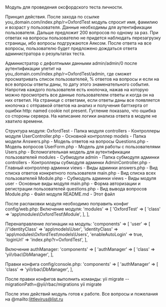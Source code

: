 Модуль для проведения оксфордского теста личности.

Принцип действия.
После захода по ссылке you_domain.com/index.php/r=OxfordTest модуль спросит
имя, фамилию и возраст у пользователя. Данные необходимы для аутентификации
пользователя. Дальше предложит 200 вопросов по одному за раз. При ответах
на вопросы пользователю не придется наблюдать перезагрузку страницы, ибо вопросы
подгружаются Аяксом. После ответа на все вопросы, пользователю будет предложено
дождаться ответа администратора о результатах теста.

Администратор с дефолтными данными admin/admin/0 после аутентификации улетит на
you_domain.com/index.php/r=OxfordTest/admin, где сможет просматривать
список пользователей, % ответов на вопросы и если на все вопросы ответы даны,
то дату этого знаменательного события. Напротив каждого пользователя есть
кнопочка, нажав на которую можно просмотреть все данные пользователем ответы и
когда он на них ответил. На странице с ответами, если ответы даны все
появляется кнопочка с отправкой ответов на анализ и получения баттхерта от
ошибки http: named cookie not present. Гугление показало, что ошибка со стороны
сервера. На написание логики анализа ответа в модуле не хватило времени.

Структура модуля:
OxfordTest - Папка модуля
    controllers - Контроллеры модуля
        UserController.php - Основной контроллер
    models - Папка модели
        Answers.php - Модель ответов на вопросы
        Questions.php - Модель вопросов
        UserForm.php - Модель для работы с пользователями
        Users.php - Вспомогательная модель для аутентификации пользователей
    modules - Субмодули
        admin - Папка субмодуля админки
            controllers - Контроллеры субмодуля админки
                AdminController.php - Главный контроллер админки
            views - Виды админки
                answers.php - Вид списка ответов конкретного пользователя
                main.php - Вид списка всех пользователей
            Module.php - Субмодуль админки
    views - Виды модуля
        user - Основные виды модуля
            main.php - Форма авторизации и регистрации пользователей
            questions.php - Вид вывода вопросов
    Module.php - Файл модуля
    README.md - Этот файл

После распаковки модуля необходимо поправить конфиг config/web.php:
Включение модуля:
'modules' => [
    'OxfordTest' => [
        'class' => 'app\modules\OxfordTest\Module',
    ],
],

Перенаправление логинации на модуль:
'components' => [
    'user' => [
        //'identityClass' => 'app\models\User',
        'identityClass' => 'app\modules\OxfordTest\models\Users',
        'enableAutoLogin' => true,
        'loginUrl' => 'index.php?r=OxfordTest',
    ],

Включение authManager:
'components' => [
    'authManager' => [
        'class' => 'yii\rbac\DbManager',
    ],

Правки конфига config/console.php:
'components' => [
    'authManager' => [
        'class' => 'yii\rbac\DbManager',
    ],

После правки конфигов выполнить команды:
yii migrate --migrationPath=@yii/rbac/migrations
yii migrate

После этих действий модуль готов к работе.
Все вопросы и пожелания на @mailto:littlevirus@list.ru
